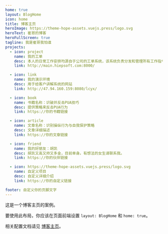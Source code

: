 ```yaml
---
home: true
layout: BlogHome
icon: home
title: 博客主页
heroImage: https://theme-hope-assets.vuejs.press/logo.svg
heroText: 崔哥的博客
heroFullScreen: true
tagline: 我是崔哥我怕谁
projects:
  - icon: project
    name: 我的工单
    desc: 本人的日常工作安排均源自于公司的工单系统，该系统负责分发和管理所有工作指令。
    link: http://main.hiepsoft.com:8000/

  - icon: link
    name: 我的演示环境
    desc: 用于给客户讲解系统的网站
    link: http://47.94.160.159:8080/lcyx/

  - icon: book
    name: 书籍名称：识破并反击PUA技巧
    desc: 提供策略来反击PUA行为
    link: https://你的书籍链接

  - icon: article
    name: 文章名称：识别操纵行为与自我保护策略
    desc: 文章详细描述
    link: https://你的文章链接

  - icon: friend
    name: 我的好朋友：胡凯
    desc: 胡凯又高又帅又多金，目前单身。有想法的女生请联系我。
    link: https://你的伙伴链接

  - icon: https://theme-hope-assets.vuejs.press/logo.svg
    name: 自定义项目
    desc: 自定义详细介绍
    link: https://你的自定义链接

footer: 自定义你的页脚文字
---
```


这是一个博客主页的案例。

要使用此布局，你应该在页面前端设置 `layout: BlogHome` 和 `home: true`。

相关配置文档请见 [博客主页](https://theme-hope.vuejs.press/zh/guide/blog/home.html)。
